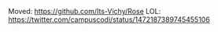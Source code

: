 Moved: https://github.com/Its-Vichy/Rose
LOL: https://twitter.com/campuscodi/status/1472187389745455106
